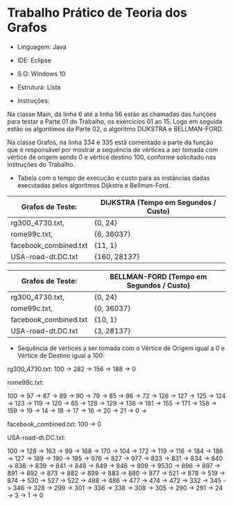 # Trabalho Prático de Teoria dos Grafos



* Linguagem:  Java

* IDE:  Eclipse

* S.O: Windows 10

* Estrutura:  Lista

* Instruções:  
<p>Na classe Main, da linha 6 até a linha 56 estão as chamadas das funções para testar a Parte 01 do Trabalho, os exercícios 01 ao 15. Logo em seguida estão os algoritimos da Parte 02, o algoritmo DIJKSTRA e BELLMAN-FORD. </p>
<p>Na classe Grafos, na linha 334 e 335 estã comentado a parte da função que é responsável por mostrar a sequência de vértices a ser tomada com vértice de origem sendo 0 e vértice destino 100, conforme solicitado nas instruções do Trabalho.</p>


* Tabela com o tempo de execução e custo para as instâncias dadas executadas pelos algoritmos Dijkstra e Bellman-Ford.


| Grafos de Teste:      	| DIJKSTRA (Tempo em Segundos / Custo) 	| 
|-----------------------	|--------------------------------------	|
| rg300_4730.txt,       	| {0, 24}                              	| 
| rome99c.txt,          	| {6, 36037}                           	| 
| facebook_combined.txt 	| {11, 1}                              	| 
| USA-road-dt.DC.txt    	| {160, 28137}                         	| 



| Grafos de Teste:      	| BELLMAN-FORD (Tempo em Segundos / Custo)  | 
|-----------------------	|-----------------------------------------	|
| rg300_4730.txt,       	| {0, 24}                                 	| 
| rome99c.txt,          	| {0, 36037}                              	| 
| facebook_combined.txt 	| {10, 1}                                 	| 
| USA-road-dt.DC.txt    	| {3, 28137}                              	| 


* Sequência de vértices a ser tomada com o Vértice de Origem igual a 0 e Vértice de Destino igual a 100: 


rg300_4730.txt:
100 -> 282 -> 156 -> 188 -> 0


<p>rome99c.txt: </p>
100 -> 97 -> 87 -> 89 -> 90 -> 79 -> 85 -> 86 -> 72 -> 126 -> 127 -> 125 -> 124 -> 123 -> 119 -> 120 -> 65 -> 128 -> 129 -> 138 -> 181 -> 155 -> 171 -> 158 -> 159 -> 19 -> 14 -> 18 -> 17 -> 16 -> 20 -> 21 -> 0 -> 


facebook_combined.txt:
100 -> 0 


<p>USA-road-dt.DC.txt:</p> 
100 -> 128 -> 163 -> 99 -> 168 -> 170 -> 104 -> 172 -> 119 -> 116 -> 184 -> 186 -> 127 -> 189 -> 190 -> 195 -> 976 -> 827 -> 977 -> 833 -> 831 -> 834 -> 840 -> 838 -> 839 -> 841 -> 848 -> 849 -> 846 -> 809 -> 9530 -> 896 -> 897 -> 891 -> 892 -> 873 -> 882 -> 899 -> 883 -> 880 -> 877 -> 521 -> 878 -> 519 -> 874 -> 530 -> 527 -> 522 -> 488 -> 486 -> 477 -> 474 -> 472 -> 332 -> 345 -> 346 -> 328 -> 299 -> 301 -> 336 -> 338 -> 308 -> 305 -> 290 -> 291 -> 24 -> 3 -> 1 -> 0


